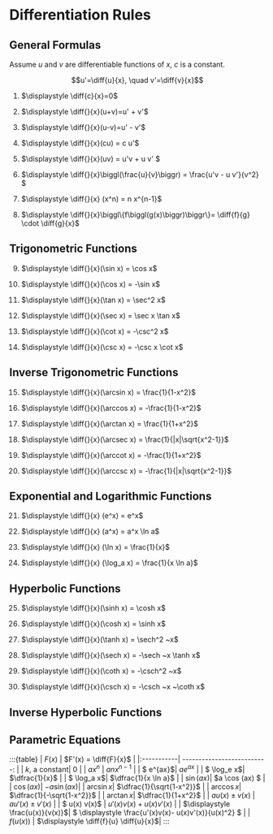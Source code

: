 # Differentiation Rules


## General Formulas
Assume $u$ and $v$ are differentiable functions of $x$, $c$ is a constant.

$$u'=\diff{u}{x}, \quad v'=\diff{v}{x}$$

1. $\displaystyle \diff{c}{x}=0$

2. $\displaystyle \diff{}{x}(u+v)=u' + v'$

3. $\displaystyle \diff{}{x}(u-v)=u' - v'$

4. $\displaystyle \diff{}{x}(cu) = c u'$

5. $\displaystyle \diff{}{x}(uv) = u'v + u v' $

6. $\displaystyle \diff{}{x}\biggl(\frac{u}{v}\biggr) = \frac{u'v - u v'}{v^2} $

7. $\displaystyle \diff{}{x} (x^n) = n x^{n-1}$

8. $\displaystyle \diff{}{x}\biggl\{f\biggl(g(x)\biggr)\biggr\}= \diff{f}{g} \cdot \diff{g}{x}$


## Trigonometric Functions

9. $\displaystyle \diff{}{x}(\sin x) = \cos x$

10. $\displaystyle \diff{}{x}(\cos x) = -\sin x$

11. $\displaystyle \diff{}{x}(\tan x) = \sec^2 x$

12. $\displaystyle \diff{}{x}(\sec x) = \sec x \tan x$

13. $\displaystyle \diff{}{x}(\cot x) = -\csc^2 x$

14. $\displaystyle \diff{}{x}(\csc x) = -\csc x \cot x$

## Inverse Trigonometric Functions
15. $\displaystyle \diff{}{x}(\arcsin x) = \frac{1}{1-x^2}$

16. $\displaystyle \diff{}{x}(\arccos x) = -\frac{1}{1-x^2}$

17. $\displaystyle \diff{}{x}(\arctan x) = \frac{1}{1+x^2}$

18. $\displaystyle \diff{}{x}(\arcsec x) = \frac{1}{|x|\sqrt{x^2-1}}$

19. $\displaystyle \diff{}{x}(\arccot x) = -\frac{1}{1+x^2}$

20. $\displaystyle \diff{}{x}(\arccsc x) = -\frac{1}{|x|\sqrt{x^2-1}}$

## Exponential and Logarithmic Functions
21. $\displaystyle \diff{}{x} (e^x) = e^x$

22. $\displaystyle \diff{}{x} (a^x) = a^x \ln a$

23. $\displaystyle \diff{}{x} (\ln x) = \frac{1}{x}$

24. $\displaystyle \diff{}{x} (\log_a x) = \frac{1}{x \ln a}$

## Hyperbolic Functions

25. $\displaystyle \diff{}{x}(\sinh x) = \cosh x$

26. $\displaystyle \diff{}{x}(\cosh x) = \sinh x$

27. $\displaystyle \diff{}{x}(\tanh x) = \sech^2 ~x$

28. $\displaystyle \diff{}{x}(\sech x) = -\sech ~x \tanh x$

29. $\displaystyle \diff{}{x}(\coth x) = -\csch^2 ~x$

30. $\displaystyle \diff{}{x}(\csch x) = -\csch ~x ~\coth x$



## Inverse Hyperbolic Functions

## Parametric Equations

:::{table} 
|  $F(x)$   | $F'(x) =  \diff{F}{x}$ |
|:-----------| --------------------------: |
| $k$, a constant| $0$ |
| $a x^n$   | $a n x^{n-1}$ | 
| $ e^{ax}$| $a e^{ax}$ |
| $ \log_e x$|   $\dfrac{1}{x}$ |
| $ \log_a x$|   $\dfrac{1}{x \ln a}$ |
| $\sin (ax)$| $a \cos (ax) $ |
| $\cos (ax)$| $-a \sin(ax)$|
| $\arcsin x$| $\dfrac{1}{\sqrt{1-x^2}}$ |
| $\arccos x$| $\dfrac{1}{-\sqrt{1-x^2}}$ |
| $\arctan x$| $\dfrac{1}{1+x^2}$ |
| $a u(x) \pm v(x)$ |  $a u'(x) \pm v'(x)$ |
| $ u(x) v(x)$ | $u'(x) v(x) + u(x) v'(x)$   |
| $\displaystyle \frac{u(x)}{v(x)}$|  $ \displaystyle \frac{u'(x)v(x)- u(x)v'(x)}{u(x)^2} $  | 
| $f(u(x))$ | $\displaystyle \diff{f}{u} \diff{u}{x}$|
:::


